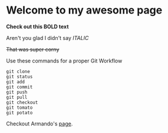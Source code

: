 # Welcome to my awesome page

**Check out this BOLD text**

Aren't you glad I didn't say *ITALIC*

~~That was super corny~~

Use these commands for a proper Git Workflow
```
git clone
git status
git add
git commit
git push
git pull
git checkout
git tomato
git potato
```
Checkout Armando's [page](http://armandodollia.github.io).